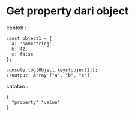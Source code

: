 # Get property dari object
contoh :
```
const object1 = {
  a: 'somestring',
  b: 42,
  c: false
};

console.log(Object.keys(object1));
//output: Array ["a", "b", "c"]
```


catatan :
```
{
  "property":"value"
}
```
